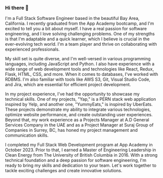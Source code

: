 ### Hi there 👋


I'm a Full Stack Software Engineer based in the beautiful Bay Area, California. I recently graduated from the App Academy bootcamp, and I'm excited to tell you a bit about myself. I have a real passion for software engineering, and I love solving challenging problems. One of my strengths is that I'm adaptable and a quick learner, which I believe is crucial in the ever-evolving tech world. I'm a team player and thrive on collaborating with experienced professionals. 

My skill set is quite diverse, and I'm well-versed in various programming languages, including JavaScript and Python. I also have experience with a wide range of web development tools and technologies like React, Redux, Flask, HTML, CSS, and more. When it comes to databases, I've worked with RDBMS. I'm also familiar with tools like AWS S3, Git, Visual Studio Code, and Jira, which are essential for efficient project development.

In my project experience, I've had the opportunity to showcase my technical skills. One of my projects, "Yap," is a PERN stack web application inspired by Yelp, and another one, "YummyEats," is inspired by UberEats. These projects demonstrate my ability to integrate various technologies, optimize website performance, and create outstanding user experiences. Beyond that, my work experience as a Projects Manager at A.D General Services Company in the UAE and as a Project Manager at Suraj Group of Companies in Surrey, BC, has honed my project management and communication skills.

I completed my Full Stack Web Development program at App Academy in October 2023. Prior to that, I earned a Master of Engineering Leadership in Clean Energy from The University of British Columbia in 2016. With a strong technical foundation and a deep passion for software engineering, I'm ready to bring my skills and dedication to your team. Let's work together to tackle exciting challenges and create innovative solutions.

<!--
**EhabZak/EhabZak** is a ✨ _special_ ✨ repository because its `README.md` (this file) appears on your GitHub profile.
## Frameworks, Languages, Libraries

![python](./react-app/src/assets/python.png)
![flask](./react-app/src/assets/flask.png)
![React](./react.png)
![Javascript](./react-app/src/assets/JS.png)
![html](./react-app/src/assets/html.png)
![CSS](./react-app/src/assets/css.png)

Here are some ideas to get you started:

- 🔭 I’m currently working on ...
- 🌱 I’m currently learning ...
- 👯 I’m looking to collaborate on ...
- 🤔 I’m looking for help with ...
- 💬 Ask me about ...
- 📫 How to reach me: ...
- 😄 Pronouns: ...
- ⚡ Fun fact: ...
-->
